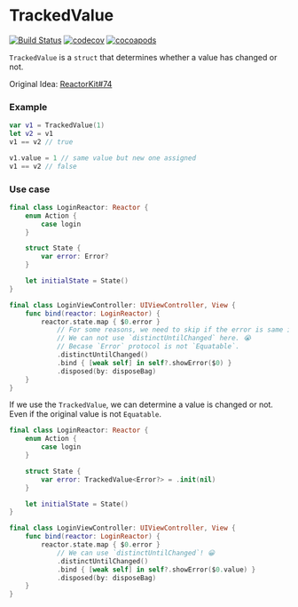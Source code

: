 # TrackedValue

[![Build Status](https://travis-ci.com/konomae/TrackedValue.svg?branch=master)](https://travis-ci.com/konomae/TrackedValue) [![codecov](https://codecov.io/gh/konomae/TrackedValue/branch/master/graph/badge.svg)](https://codecov.io/gh/konomae/TrackedValue) [![cocoapods](https://img.shields.io/cocoapods/v/TrackedValue.svg)](https://cocoapods.org/pods/TrackedValue)

`TrackedValue` is a `struct` that determines whether a value has changed or not.

Original Idea: [ReactorKit#74](https://github.com/ReactorKit/ReactorKit/issues/74#issuecomment-418402997)


### Example

```swift
var v1 = TrackedValue(1)
let v2 = v1
v1 == v2 // true

v1.value = 1 // same value but new one assigned
v1 == v2 // false
```


### Use case

```swift
final class LoginReactor: Reactor {
    enum Action {
        case login
    }

    struct State {
        var error: Error?
    }

    let initialState = State()
}

final class LoginViewController: UIViewController, View {
    func bind(reactor: LoginReactor) {
        reactor.state.map { $0.error }
            // For some reasons, we need to skip if the error is same instance.
            // We can not use `distinctUntilChanged` here. 😭
            // Becase `Error` protocol is not `Equatable`.
            .distinctUntilChanged()
            .bind { [weak self] in self?.showError($0) }
            .disposed(by: disposeBag)
    }
}
```

If we use the `TrackedValue`, we can determine a value is changed or not.
Even if the original value is not `Equatable`.

```swift
final class LoginReactor: Reactor {
    enum Action {
        case login
    }

    struct State {
        var error: TrackedValue<Error?> = .init(nil)
    }

    let initialState = State()
}

final class LoginViewController: UIViewController, View {
    func bind(reactor: LoginReactor) {
        reactor.state.map { $0.error }
            // We can use `distinctUntilChanged`! 😀
            .distinctUntilChanged()
            .bind { [weak self] in self?.showError($0.value) }
            .disposed(by: disposeBag)
    }
}
```
